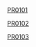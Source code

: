 [PR0101](./practicas/PR0101/guia.md) 

[PR0102](./practicas/PR0102/guia.md)

[PR0103](./practicas/PR0103/guia.md)